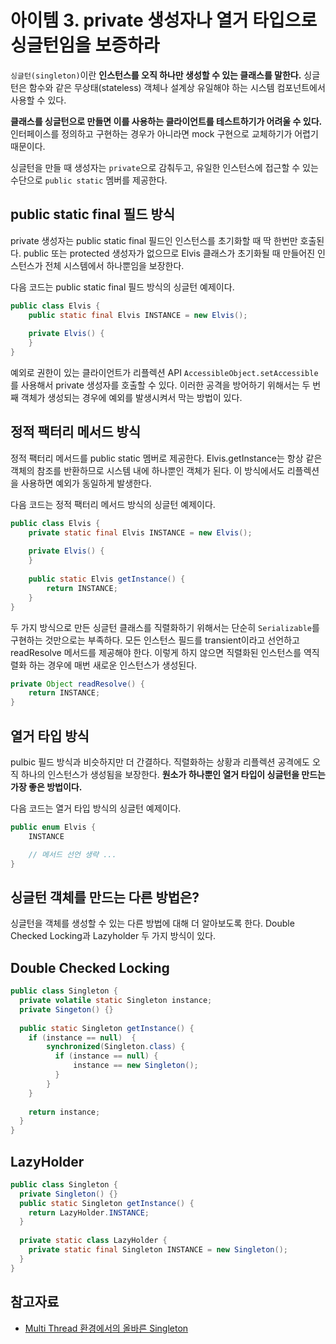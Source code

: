 # 아이템 3. private 생성자나 열거 타입으로 싱글턴임을 보증하라

```싱글턴(singleton)```이란 <b>인스턴스를 오직 하나만 생성할 수 있는 클래스를 말한다.</b> 싱글턴은 함수와 같은 무상태(stateless) 객체나 설계상 유일해야 하는 시스템 컴포넌트에서 사용할 수 있다.

<b>클래스를 싱글턴으로 만들면 이를 사용하는 클라이언트를 테스트하기가 어려울 수 있다.</b> 인터페이스를 정의하고 구현하는 경우가 아니라면 mock 구현으로 교체하기가 어렵기 때문이다.

싱글턴을 만들 때 생성자는 ```private```으로 감춰두고, 유일한 인스턴스에 접근할 수 있는 수단으로 ```public static``` 멤버를 제공한다.

## public static final 필드 방식
private 생성자는 public static final 필드인 인스턴스를 초기화할 때 딱 한번만 호출된다. public 또는 protected 생성자가 없으므로 Elvis 클래스가 초기화될 때 만들어진 인스턴스가 전체 시스템에서 하나뿐임을 보장한다.

다음 코드는 public static final 필드 방식의 싱글턴 예제이다.

```java
public class Elvis {
    public static final Elvis INSTANCE = new Elvis();
 
    private Elvis() {
    }
}
```

예외로 권한이 있는 클라이언트가 리플렉션 API ```AccessibleObject.setAccessible```를 사용해서 private 생성자를 호출할 수 있다. 이러한 공격을 방어하기 위해서는 두 번째 객체가 생성되는 경우에 예외를 발생시켜서 막는 방법이 있다.

## 정적 팩터리 메서드 방식
정적 팩터리 메서드를 public static 멤버로 제공한다. Elvis.getInstance는 항상 같은 객체의 참조를 반환하므로 시스템 내에 하나뿐인 객체가 된다. 이 방식에서도 리플렉션을 사용하면 예외가 동일하게 발생한다.

다음 코드는 정적 팩터리 메서드 방식의 싱글턴 예제이다.

```java
public class Elvis {
    private static final Elvis INSTANCE = new Elvis();
 
    private Elvis() {
    }
     
    public static Elvis getInstance() {
        return INSTANCE;
    }
}
```

두 가지 방식으로 만든 싱글턴 클래스를 직렬화하기 위해서는 단순히 ```Serializable```를 구현하는 것만으로는 부족하다. 모든 인스턴스 필드를 transient이라고 선언하고 readResolve 메서드를 제공해야 한다. 이렇게 하지 않으면 직렬화된 인스턴스를 역직렬화 하는 경우에 매번 새로운 인스턴스가 생성된다.

```java
private Object readResolve() {
    return INSTANCE;
}
```

## 열거 타입 방식
pulbic 필드 방식과 비슷하지만 더 간결하다. 직렬화하는 상황과 리플렉션 공격에도 오직 하나의 인스턴스가 생성됨을 보장한다. <b>원소가 하나뿐인 열거 타입이 싱글턴을 만드는 가장 좋은 방법이다.</b>

다음 코드는 열거 타입 방식의 싱글턴 예제이다.

```java
public enum Elvis {
    INSTANCE

    // 메서드 선언 생략 ...
}
```

## 싱글턴 객체를 만드는 다른 방법은?
싱글턴을 객체를 생성할 수 있는 다른 방법에 대해 더 알아보도록 한다. Double Checked Locking과 Lazyholder 두 가지 방식이 있다.

## Double Checked Locking
```java
public class Singleton {
  private volatile static Singleton instance;
  private Singeton() {}
  
  public static Singleton getInstance() {
    if (instance == null)  {
        synchronized(Singleton.class) {
          if (instance == null) {
              instance == new Singleton();  
          }
        }
    }
    
    return instance;
  }
}
```

## LazyHolder
```java
public class Singleton {
  private Singleton() {}
  public static Singleton getInstance() {
    return LazyHolder.INSTANCE;
  }
  
  private static class LazyHolder {
    private static final Singleton INSTANCE = new Singleton();  
  }
}
```

## 참고자료
- [Multi Thread 환경에서의 올바른 Singleton](https://medium.com/@joongwon/multi-thread-%ED%99%98%EA%B2%BD%EC%97%90%EC%84%9C%EC%9D%98-%EC%98%AC%EB%B0%94%EB%A5%B8-singleton-578d9511fd42)